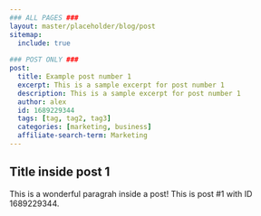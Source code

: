 ```yaml
---
### ALL PAGES ###
layout: master/placeholder/blog/post
sitemap:
  include: true
  
### POST ONLY ###
post:
  title: Example post number 1
  excerpt: This is a sample excerpt for post number 1
  description: This is a sample excerpt for post number 1
  author: alex
  id: 1689229344
  tags: [tag, tag2, tag3]
  categories: [marketing, business]
  affiliate-search-term: Marketing
---
```


## Title inside post 1
This is a wonderful paragrah inside a post! This is post #1 with ID 1689229344.
